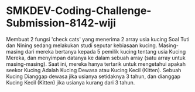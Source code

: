 # SMKDEV-Coding-Challenge-Submission-8142-wiji
Membuat 2 fungsi 'check cats' yang menerima 2 array usia kucing
 Soal
 Tuti dan Nining sedang melakukan studi seputar kebiasaan kucing. Masing-masing dari mereka bertanya kepada 5 pemilik kucing tentang usia Kucing Mereka, dan menyimpan datanya ke dalam sebuah array (satu array untuk masing-masing). Saat ini, mereka hanya tertarik untuk mengetahui apakah seekor Kucing Adalah Kucing Dewasa atau Kucing Kecil (Kitten). Sebuah Kucing Dianggap dewasa jika usianya setidaknya 3 tahun, dan dianggap Kucing Kecil (Kitten) jika usianya kurang dari 3 tahun.
